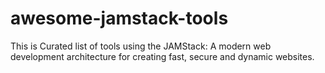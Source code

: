 # awesome-jamstack-tools
This is Curated list of tools using the JAMStack: A modern web development architecture for creating fast, secure and dynamic websites.
